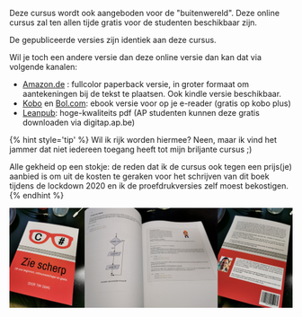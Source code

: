 Deze cursus wordt ook aangeboden voor de "buitenwereld". Deze online cursus zal ten allen tijde gratis voor de studenten beschikbaar zijn. 

De gepubliceerde versies zijn identiek aan deze cursus.

Wil je toch een andere versie dan deze online versie dan kan dat via volgende kanalen:
* [Amazon.de](https://www.amazon.de/dp/B08HGNS5SF) : fullcolor paperback versie, in groter formaat om aantekeningen bij de tekst te plaatsen. Ook kindle versie beschikbaar.
* [Kobo](https://www.kobo.com/be/nl/ebook/zie-scherp) en [Bol.com](https://www.bol.com/nl/p/zie-scherp/9300000010152880/?bltgh=ncRbMnPGJQ1jY9UziVNKtw.1_4.5.ProductTitle): ebook versie voor op je e-reader (gratis op kobo plus)
* [Leanpub](http://leanpub.com/ziescherp/): hoge-kwaliteits pdf (AP studenten kunnen deze gratis downloaden via digitap.ap.be)

{% hint style='tip' %}
Wil ik rijk worden hiermee? Neen, maar ik vind het jammer dat niet iedereen toegang heeft tot mijn briljante cursus ;) 

Alle gekheid op een stokje: de reden dat ik de cursus ook tegen een prijs(je) aanbied is om uit de kosten te geraken voor het schrijven van dit boek tijdens de lockdown 2020 en ik de proefdrukversies zelf moest bekostigen.
{% endhint %}

![](./assets/boek.png)
